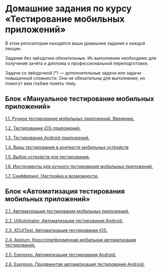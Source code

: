 # Домашние задания по курсу «Тестирование мобильных приложений»

В этом репозитории находятся ваши домашние задания к каждой лекции.

Задания без звёздочки обязательные. Их выполнение необходимо для получения зачёта и диплома о профессиональной переподготовке.

Задачи со звёздочкой (*) — дополнительные задачи или задачи повышенной сложности. Они не обязательны для выполнения, но помогут вам глубже понять тему.


## Блок «Мануальное тестирование мобильных приложений»

[1.1. Ручное тестирование мобильных приложений. Введение.](https://github.com/netology-code/mqa-homeworks/blob/mqa-video/1.1%20intro/1.1_intro.md)

[1.2. Тестирование iOS-приложений.](https://github.com/netology-code/mqa-homeworks/blob/mqa-video/1.2%20iOS/1.2.md)

[1.3. Тестирование Android-приложений.](https://github.com/netology-code/mqa-homeworks/blob/mqa-video/1.3%20Android/1.3.md)

[1.4. Виды тестирования в контексте мобильных устройств](https://github.com/netology-code/mqa-homeworks/tree/mqa-video/1.6%20process)

[1.5. Выбор устройств для тестирования.](https://github.com/netology-code/mqa-homeworks/blob/mqa-video/1.5%20devices/1.5_devices.md)

[1.6. Инструменты для ручного тестирования мобильных приложений.](https://github.com/netology-code/mqa-homeworks/blob/mqa-video/1.4%20instruments/Update%201.4.md)

[1.7. Снифферинг. Настройка и возможности.](https://github.com/netology-code/mqa-homeworks/tree/mqa-video/1.5%20Sniffer#readme)





##  Блок «Автоматизация тестирования мобильных приложений»

[2.1. Автоматизация тестирования мобильных приложений.](https://github.com/netology-code/mqa-homeworks/blob/main/2.1%20auto/2.1.md)

[2.2. UIAutomator. Автоматизация тестирования Android.](https://github.com/netology-code/mqa-homeworks/blob/main/2.2%20UI%20Automator/2.2.md)

[2.3. XCUITest. Автоматизация тестирования iOS.](/2.3%20XCUITest)

[2.4. Appium. Кроссплатформенная мобильная автоматизация тестирования.](https://github.com/netology-code/mqa-homeworks/blob/main/2.4%20Appium/2.4.md)

[2.5. Espresso. Автоматизация тестирования Android.](https://github.com/netology-code/mqa-homeworks/blob/main/2.5%20Espresso/2.5.md)

[2.6. Espresso. Продвинутая автоматизация тестирования Android.](https://github.com/netology-code/mqa-homeworks/blob/main/2.6%20Espresso-2/2.6.md)

